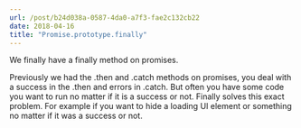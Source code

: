 ```yaml
---
url: /post/b24d038a-0587-4da0-a7f3-fae2c132cb22
date: 2018-04-16
title: "Promise.prototype.finally"
---
```




We finally have a finally method on promises. 



Previously we had the .then and .catch methods on promises, you deal with a success in the .then and errors in .catch. But often you have some code you want to run no matter if it is a success or not. Finally solves this exact problem. For example if you want to hide a loading UI element or something no matter if it was a success or not. 
